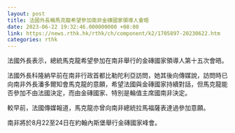 ```yaml
---
layout: post
title: 法國外長稱馬克龍希望參加南非金磚國家領導人會晤
date: 2023-06-22 19:32:46.000000000 +08:00
link: https://news.rthk.hk/rthk/ch/component/k2/1705897-20230622.htm
categories: rthk
---
```


法國外長表示，總統馬克龍希望參加在南非舉行的金磚國家領導人第十五次會晤。

法國外長科隆納早前在南非行政首都比勒陀利亞訪問，她其後向傳媒說，訪問時已向南非外長潘多爾知會馬克龍的意願，希望法國與金磚國家持續對話，但馬克龍能否參加不由法國決定，而由金磚國家、特別是輪值主席國南非決定。

較早前，法國傳媒報道，馬克龍亦曾向南非總統拉馬福薩表達過參加意願。

南非將於8月22至24日在約翰內斯堡舉行金磚國家峰會。
